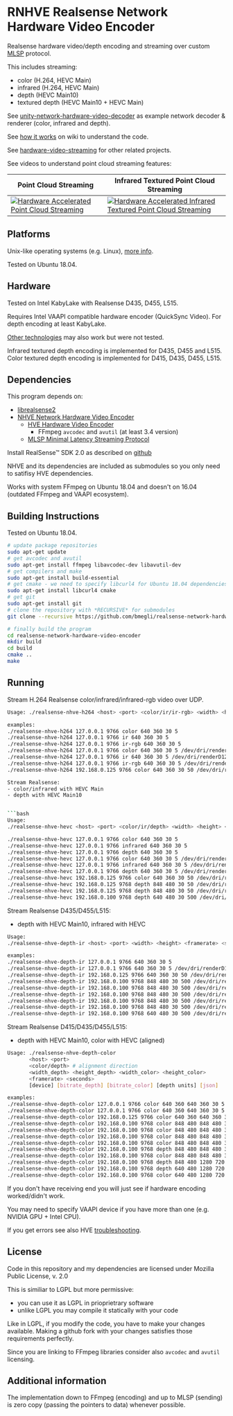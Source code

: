 # RNHVE Realsense Network Hardware Video Encoder

Realsense hardware video/depth encoding and streaming over custom [MLSP](https://github.com/bmegli/minimal-latency-streaming-protocol) protocol.

This includes streaming:
- color (H.264, HEVC Main)
- infrared (H.264, HEVC Main)
- depth (HEVC Main10)
- textured depth (HEVC Main10 + HEVC Main)

See [unity-network-hardware-video-decoder](https://github.com/bmegli/unity-network-hardware-video-decoder) as example network decoder & renderer (color, infrared and depth).

See [how it works](https://github.com/bmegli/realsense-network-hardware-video-encoder/wiki/How-it-works) on wiki to understand the code.

See [hardware-video-streaming](https://github.com/bmegli/hardware-video-streaming) for other related projects.

See videos to understand point cloud streaming features:

| Point Cloud Streaming | Infrared Textured Point Cloud Streaming |
|-----------------------|-----------------------------------------|
| [![Hardware Accelerated Point Cloud Streaming](http://img.youtube.com/vi/qnTxhfNW-_4/0.jpg)](http://www.youtube.com/watch?v=qnTxhfNW-_4) | [![Hardware Accelerated Infrared Textured Point Cloud Streaming](http://img.youtube.com/vi/zVIuvWMz5mU/0.jpg)](https://www.youtube.com/watch?v=zVIuvWMz5mU) |


## Platforms 

Unix-like operating systems (e.g. Linux), [more info](https://github.com/bmegli/realsense-network-hardware-video-encoder/wiki/Platforms).

Tested on Ubuntu 18.04.

## Hardware

Tested on Intel KabyLake with Realsense D435, D455, L515.

Requires Intel VAAPI compatible hardware encoder (QuickSync Video). For depth encoding at least KabyLake.

[Other technologies](https://github.com/bmegli/realsense-network-hardware-video-encoder/wiki/Hardware) may also work but were not tested.

Infrared textured depth encoding is implemented for D435, D455 and L515.
Color textured depth encoding is implemented for D415, D435, D455, L515.

## Dependencies

This program depends on:
- [librealsense2](https://github.com/IntelRealSense/librealsense) 
- [NHVE Network Hardware Video Encoder](https://github.com/bmegli/network-hardware-video-encoder)
	- [HVE Hardware Video Encoder](https://github.com/bmegli/hardware-video-encoder)
		- FFmpeg `avcodec` and `avutil` (at least 3.4 version)
	- [MLSP Minimal Latency Streaming Protocol](https://github.com/bmegli/minimal-latency-streaming-protocol)

Install RealSense™ SDK 2.0 as described on [github](https://github.com/IntelRealSense/librealsense) 

NHVE and its dependencies are included as submodules so you only need to satifisy HVE dependencies.

Works with system FFmpeg on Ubuntu 18.04 and doesn't on 16.04 (outdated FFmpeg and VAAPI ecosystem).

## Building Instructions

Tested on Ubuntu 18.04.

``` bash
# update package repositories
sudo apt-get update 
# get avcodec and avutil
sudo apt-get install ffmpeg libavcodec-dev libavutil-dev
# get compilers and make 
sudo apt-get install build-essential
# get cmake - we need to specify libcurl4 for Ubuntu 18.04 dependencies problem
sudo apt-get install libcurl4 cmake
# get git
sudo apt-get install git
# clone the repository with *RECURSIVE* for submodules
git clone --recursive https://github.com/bmegli/realsense-network-hardware-video-encoder.git

# finally build the program
cd realsense-network-hardware-video-encoder
mkdir build
cd build
cmake ..
make
```

## Running

Stream H.264 Realsense color/infrared/infrared-rgb video over UDP.

```bash
Usage: ./realsense-nhve-h264 <host> <port> <color/ir/ir-rgb> <width> <height> <framerate> <seconds> [device] [bitrate]

examples:
./realsense-nhve-h264 127.0.0.1 9766 color 640 360 30 5
./realsense-nhve-h264 127.0.0.1 9766 ir 640 360 30 5
./realsense-nhve-h264 127.0.0.1 9766 ir-rgb 640 360 30 5
./realsense-nhve-h264 127.0.0.1 9766 color 640 360 30 5 /dev/dri/renderD128
./realsense-nhve-h264 127.0.0.1 9766 ir 640 360 30 5 /dev/dri/renderD128
./realsense-nhve-h264 127.0.0.1 9766 ir-rgb 640 360 30 5 /dev/dri/renderD128
./realsense-nhve-h264 192.168.0.125 9766 color 640 360 30 50 /dev/dri/renderD128 500000```

Stream Realsense:
- color/infrared with HEVC Main
- depth with HEVC Main10


```bash
Usage:
./realsense-nhve-hevc <host> <port> <color/ir/depth> <width> <height> <framerate> <seconds> [device] [bitrate] [depth units] [json]

./realsense-nhve-hevc 127.0.0.1 9766 color 640 360 30 5
./realsense-nhve-hevc 127.0.0.1 9766 infrared 640 360 30 5
./realsense-nhve-hevc 127.0.0.1 9766 depth 640 360 30 5
./realsense-nhve-hevc 127.0.0.1 9766 color 640 360 30 5 /dev/dri/renderD128
./realsense-nhve-hevc 127.0.0.1 9766 infrared 640 360 30 5 /dev/dri/renderD128
./realsense-nhve-hevc 127.0.0.1 9766 depth 640 360 30 5 /dev/dri/renderD128
./realsense-nhve-hevc 192.168.0.125 9766 color 640 360 30 50 /dev/dri/renderD128 500000
./realsense-nhve-hevc 192.168.0.125 9768 depth 848 480 30 50 /dev/dri/renderD128 2000000
./realsense-nhve-hevc 192.168.0.125 9768 depth 848 480 30 50 /dev/dri/renderD128 8000000 0.0001
./realsense-nhve-hevc 192.168.0.100 9768 depth 640 480 30 500 /dev/dri/renderD128 8000000 0.0000390625 my_config.json
```

Stream Realsense D435/D455/L515:
- depth with HEVC Main10, infrared with HEVC

```bash
Usage:
./realsense-nhve-depth-ir <host> <port> <width> <height> <framerate> <seconds> [device] [bitrate_depth] [bitrate_ir] [depth units] [json]

examples: 
./realsense-nhve-depth-ir 127.0.0.1 9766 640 360 30 5
./realsense-nhve-depth-ir 127.0.0.1 9766 640 360 30 5 /dev/dri/renderD128
./realsense-nhve-depth-ir 192.168.0.125 9766 640 360 30 50 /dev/dri/renderD128 4000000 1000000
./realsense-nhve-depth-ir 192.168.0.100 9768 848 480 30 500 /dev/dri/renderD128 8000000 1000000 0.0001
./realsense-nhve-depth-ir 192.168.0.100 9768 848 480 30 500 /dev/dri/renderD128 8000000 1000000 0.00005
./realsense-nhve-depth-ir 192.168.0.100 9768 848 480 30 500 /dev/dri/renderD128 8000000 1000000 0.000025
./realsense-nhve-depth-ir 192.168.0.100 9768 848 480 30 500 /dev/dri/renderD128 8000000 1000000 0.0000125
./realsense-nhve-depth-ir 192.168.0.100 9768 848 480 30 500 /dev/dri/renderD128 8000000 1000000 0.0000125
./realsense-nhve-depth-ir 192.168.0.100 9768 640 480 30 500 /dev/dri/renderD128 8000000 1000000 0.0000390625 my_config.json
```

Stream Realsense D415/D435/D455/L515:
- depth with HEVC Main10, color with HEVC (aligned)

```bash
Usage: ./realsense-nhve-depth-color
       <host> <port>
       <color/depth> # alignment direction
       <width_depth> <height_depth> <width_color> <height_color>
       <framerate> <seconds>
       [device] [bitrate_depth] [bitrate_color] [depth units] [json]

examples:
./realsense-nhve-depth-color 127.0.0.1 9766 color 640 360 640 360 30 5
./realsense-nhve-depth-color 127.0.0.1 9766 color 640 360 640 360 30 5 /dev/dri/renderD128
./realsense-nhve-depth-color 192.168.0.125 9766 color 640 360 640 360 30 50 /dev/dri/renderD128 4000000 1000000
./realsense-nhve-depth-color 192.168.0.100 9768 color 848 480 848 480 30 500 /dev/dri/renderD128 8000000 1000000 0.0001
./realsense-nhve-depth-color 192.168.0.100 9768 color 848 480 848 480 30 500 /dev/dri/renderD128 8000000 1000000 0.00005
./realsense-nhve-depth-color 192.168.0.100 9768 color 848 480 848 480 30 500 /dev/dri/renderD128 8000000 1000000 0.000025
./realsense-nhve-depth-color 192.168.0.100 9768 color 848 480 848 480 30 500 /dev/dri/renderD128 8000000 1000000 0.0000125
./realsense-nhve-depth-color 192.168.0.100 9768 depth 848 480 848 480 30 500 /dev/dri/renderD128 8000000 1000000 0.0000125
./realsense-nhve-depth-color 192.168.0.100 9768 color 848 480 848 480 30 500 /dev/dri/renderD128 8000000 1000000 0.00003125f
./realsense-nhve-depth-color 192.168.0.100 9768 depth 848 480 1280 720 30 500 /dev/dri/renderD128 8000000 1000000 0.00003125f
./realsense-nhve-depth-color 192.168.0.100 9768 depth 640 480 1280 720 30 500 /dev/dri/renderD128 8000000 1000000 0.0000390625 my_config.json
./realsense-nhve-depth-color 192.168.0.100 9768 color 640 480 1280 720 30 500 /dev/dri/renderD128 8000000 1000000 0.0000390625 my_config.json
```

If you don't have receiving end you will just see if hardware encoding worked/didn't work.

You may need to specify VAAPI device if you have more than one (e.g. NVIDIA GPU + Intel CPU).

If you get errors see also HVE [troubleshooting](https://github.com/bmegli/hardware-video-encoder/wiki/Troubleshooting).

## License

Code in this repository and my dependencies are licensed under Mozilla Public License, v. 2.0

This is similiar to LGPL but more permissive:
- you can use it as LGPL in prioprietrary software
- unlike LGPL you may compile it statically with your code

Like in LGPL, if you modify the code, you have to make your changes available.
Making a github fork with your changes satisfies those requirements perfectly.

Since you are linking to FFmpeg libraries consider also `avcodec` and `avutil` licensing.

## Additional information

The implementation down to FFmpeg (encoding) and up to MLSP (sending) is zero copy (passing the pointers to data) whenever possible.

